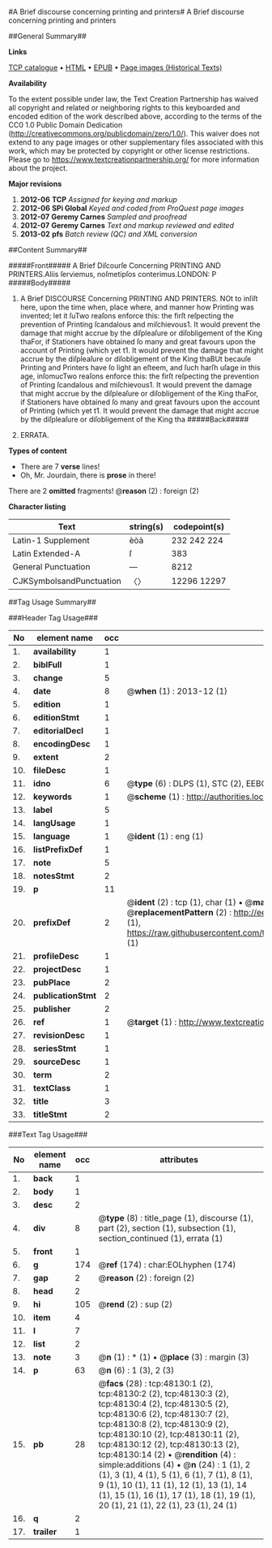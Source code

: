 #A Brief discourse concerning printing and printers#
A Brief discourse concerning printing and printers

##General Summary##

**Links**

[TCP catalogue](http://www.ota.ox.ac.uk/tcp/)  • 
[HTML](http://tei.it.ox.ac.uk/tcp/Texts-HTML/free/A29/A29442.html)  • 
[EPUB](http://tei.it.ox.ac.uk/tcp/Texts-EPUB/free/A29/A29442.epub) • 
[Page images (Historical Texts)](https://historicaltexts.jisc.ac.uk/eebo-11683330e)

**Availability**

To the extent possible under law, the Text Creation Partnership has waived all copyright and related or neighboring rights to this keyboarded and encoded edition of the work described above, according to the terms of the CC0 1.0 Public Domain Dedication (http://creativecommons.org/publicdomain/zero/1.0/). This waiver does not extend to any page images or other supplementary files associated with this work, which may be protected by copyright or other license restrictions. Please go to https://www.textcreationpartnership.org/ for more information about the project.

**Major revisions**

1. __2012-06__ __TCP__ *Assigned for keying and markup*
1. __2012-06__ __SPi Global__ *Keyed and coded from ProQuest page images*
1. __2012-07__ __Geremy Carnes__ *Sampled and proofread*
1. __2012-07__ __Geremy Carnes__ *Text and markup reviewed and edited*
1. __2013-02__ __pfs__ *Batch review (QC) and XML conversion*

##Content Summary##

#####Front#####
A Brief Diſcourſe Concerning PRINTING AND PRINTERS.Aliis ſerviemus, noſmetipſos conterimus.LONDON: P
#####Body#####

1. A Brief DISCOURSE Concerning PRINTING AND PRINTERS.
NOt to inſiſt here, upon the time when, place where, and manner how Printing was invented; let it ſuTwo reaſons enforce this: the firſt reſpecting the prevention of Printing ſcandalous and miſchievous1. It would prevent the damage that might accrue by the diſpleaſure or diſobligement of the King thaFor, if Stationers have obtained ſo many and great favours upon the account of Printing (which yet t1. It would prevent the damage that might accrue by the diſpleaſure or diſobligement of the King thaBUt becauſe Printing and Printers have ſo light an eſteem, and ſuch harſh uſage in this age, inſomucTwo reaſons enforce this: the firſt reſpecting the prevention of Printing ſcandalous and miſchievous1. It would prevent the damage that might accrue by the diſpleaſure or diſobligement of the King thaFor, if Stationers have obtained ſo many and great favours upon the account of Printing (which yet t1. It would prevent the damage that might accrue by the diſpleaſure or diſobligement of the King tha
#####Back#####

1. ERRATA.

**Types of content**

  * There are 7 **verse** lines!
  * Oh, Mr. Jourdain, there is **prose** in there!

There are 2 **omitted** fragments! 
 @__reason__ (2) : foreign (2)

**Character listing**


|Text|string(s)|codepoint(s)|
|---|---|---|
|Latin-1 Supplement|èòà|232 242 224|
|Latin Extended-A|ſ|383|
|General Punctuation|—|8212|
|CJKSymbolsandPunctuation|〈〉|12296 12297|

##Tag Usage Summary##

###Header Tag Usage###

|No|element name|occ|attributes|
|---|---|---|---|
|1.|__availability__|1||
|2.|__biblFull__|1||
|3.|__change__|5||
|4.|__date__|8| @__when__ (1) : 2013-12 (1)|
|5.|__edition__|1||
|6.|__editionStmt__|1||
|7.|__editorialDecl__|1||
|8.|__encodingDesc__|1||
|9.|__extent__|2||
|10.|__fileDesc__|1||
|11.|__idno__|6| @__type__ (6) : DLPS (1), STC (2), EEBO-CITATION (1), OCLC (1), VID (1)|
|12.|__keywords__|1| @__scheme__ (1) : http://authorities.loc.gov/ (1)|
|13.|__label__|5||
|14.|__langUsage__|1||
|15.|__language__|1| @__ident__ (1) : eng (1)|
|16.|__listPrefixDef__|1||
|17.|__note__|5||
|18.|__notesStmt__|2||
|19.|__p__|11||
|20.|__prefixDef__|2| @__ident__ (2) : tcp (1), char (1)  •  @__matchPattern__ (2) : ([0-9\-]+):([0-9IVX]+) (1), (.+) (1)  •  @__replacementPattern__ (2) : http://eebo.chadwyck.com/downloadtiff?vid=$1&page=$2 (1), https://raw.githubusercontent.com/textcreationpartnership/Texts/master/tcpchars.xml#$1 (1)|
|21.|__profileDesc__|1||
|22.|__projectDesc__|1||
|23.|__pubPlace__|2||
|24.|__publicationStmt__|2||
|25.|__publisher__|2||
|26.|__ref__|1| @__target__ (1) : http://www.textcreationpartnership.org/docs/. (1)|
|27.|__revisionDesc__|1||
|28.|__seriesStmt__|1||
|29.|__sourceDesc__|1||
|30.|__term__|2||
|31.|__textClass__|1||
|32.|__title__|3||
|33.|__titleStmt__|2||


###Text Tag Usage###

|No|element name|occ|attributes|
|---|---|---|---|
|1.|__back__|1||
|2.|__body__|1||
|3.|__desc__|2||
|4.|__div__|8| @__type__ (8) : title_page (1), discourse (1), part (2), section (1), subsection (1), section_continued (1), errata (1)|
|5.|__front__|1||
|6.|__g__|174| @__ref__ (174) : char:EOLhyphen (174)|
|7.|__gap__|2| @__reason__ (2) : foreign (2)|
|8.|__head__|2||
|9.|__hi__|105| @__rend__ (2) : sup (2)|
|10.|__item__|4||
|11.|__l__|7||
|12.|__list__|2||
|13.|__note__|3| @__n__ (1) : * (1)  •  @__place__ (3) : margin (3)|
|14.|__p__|63| @__n__ (6) : 1 (3), 2 (3)|
|15.|__pb__|28| @__facs__ (28) : tcp:48130:1 (2), tcp:48130:2 (2), tcp:48130:3 (2), tcp:48130:4 (2), tcp:48130:5 (2), tcp:48130:6 (2), tcp:48130:7 (2), tcp:48130:8 (2), tcp:48130:9 (2), tcp:48130:10 (2), tcp:48130:11 (2), tcp:48130:12 (2), tcp:48130:13 (2), tcp:48130:14 (2)  •  @__rendition__ (4) : simple:additions (4)  •  @__n__ (24) : 1 (1), 2 (1), 3 (1), 4 (1), 5 (1), 6 (1), 7 (1), 8 (1), 9 (1), 10 (1), 11 (1), 12 (1), 13 (1), 14 (1), 15 (1), 16 (1), 17 (1), 18 (1), 19 (1), 20 (1), 21 (1), 22 (1), 23 (1), 24 (1)|
|16.|__q__|2||
|17.|__trailer__|1||
